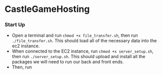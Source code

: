 # CastleGameHosting

### Start Up
* Open a terminal and run `chmod +x file_transfer.sh`, then run `./file_transfer.sh`. This should load all of the necessary data into the ec2 instance.
* When connected to the EC2 instance, run `chmod +x server_setup.sh`, then run `./server_setup.sh`. This should upload and install all the packages we will need to run our back and front ends.
* Then, run 